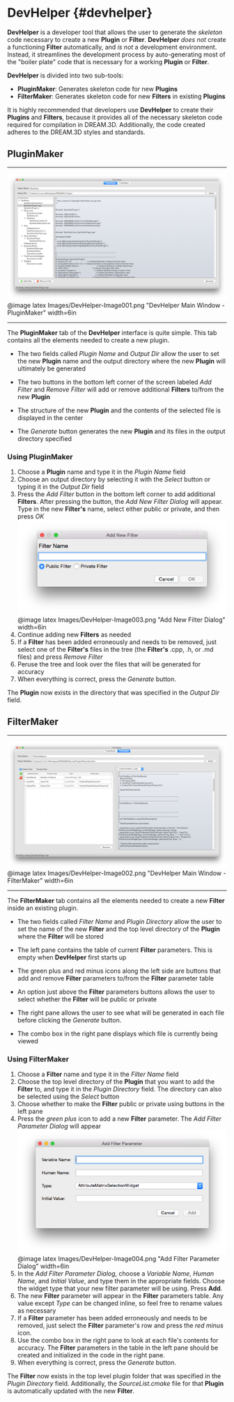 DevHelper {#devhelper}
========

**DevHelper** is a developer tool that allows the user to generate the _skeleton_ code necessary to create a new **Plugin** or **Filter**.  **DevHelper** _does not_ create a functioning **Filter** automatically, and _is not_ a development environment. Instead, it streamlines the development process by auto-generating most of the "boiler plate" code that is necessary for a working **Plugin** or **Filter**.

**DevHelper** is divided into two sub-tools: 

+ **PluginMaker**: Generates skeleton code for new **Plugins**
+ **FilterMaker**: Generates skeleton code for new **Filters** in existing **Plugins**

It is highly recommended that developers use **DevHelper** to create their **Plugins** and **Filters**, because it provides all of the necessary skeleton code required for compilation in DREAM.3D. Additionally, the code created adheres to the DREAM.3D styles and standards.

## PluginMaker ##

-------------------

![DevHelper Main Window - PluginMaker](Images/DevHelper-Image001.png)
@image latex Images/DevHelper-Image001.png "DevHelper Main Window - PluginMaker" width=6in

-------------------

The **PluginMaker** tab of the **DevHelper** interface is quite simple.  This tab contains all the elements needed to create a new plugin.

- The two fields called _Plugin Name_ and _Output Dir_ allow the user to set the new **Plugin** name and the output directory where the new **Plugin** will ultimately be generated

- The two buttons in the bottom left corner of the screen labeled _Add Filter_ and _Remove Filter_ will add or remove additional **Filters** to/from the new **Plugin**

- The structure of the new **Plugin** and the contents of the selected file is displayed in the center

- The _Generate_ button generates the new **Plugin** and its files in the output directory specified

### Using PluginMaker ###
1. Choose a **Plugin** name and type it in the _Plugin Name_ field
2. Choose an output directory by selecting it with the _Select_ button or typing it in the _Output Dir_ field
3. Press the _Add Filter_ button in the bottom left corner to add additional **Filters**. After pressing the button, the _Add New Filter Dialog_ will appear. Type in the new **Filter's** name, select either public or private, and then press _OK_
![Add New Filter Dialog](Images/DevHelper-Image003.png)
@image latex Images/DevHelper-Image003.png "Add New Filter Dialog" width=6in
4. Continue adding new **Filters** as needed
5. If a **Filter** has been added erroneously and needs to be removed, just select one of the **Filter's** files in the tree (the **Filter's** .cpp, .h, or .md files) and press _Remove Filter_
6. Peruse the tree and look over the files that will be generated for accuracy
7. When everything is correct, press the _Generate_ button.

The **Plugin** now exists in the directory that was specified in the _Output Dir_ field.

## FilterMaker ##

-------------------

![DevHelper Main Window - FilterMaker](Images/DevHelper-Image002.png)
@image latex Images/DevHelper-Image002.png "DevHelper Main Window - FilterMaker" width=6in

-------------------

The **FilterMaker** tab contains all the elements needed to create a new **Filter** inside an existing plugin.

- The two fields called _Filter Name_ and _Plugin Directory_ allow the user to set the name of the new **Filter** and the top level directory of the **Plugin** where the **Filter** will be stored

- The left pane contains the table of current **Filter** parameters.  This is empty when **DevHelper** first starts up

- The green plus and red minus icons along the left side are buttons that add and remove **Filter** parameters to/from the **Filter** parameter table

- An option just above the **Filter** parameters buttons allows the user to select whether the **Filter** will be public or private

- The right pane allows the user to see what will be generated in each file before clicking the _Generate_  button.

- The combo box in the right pane displays which file is currently being viewed

### Using FilterMaker ###
1. Choose a **Filter** name and type it in the _Filter Name_ field
2. Choose the top level directory of the **Plugin** that you want to add the **Filter** to, and type it in the _Plugin Directory_ field.  The directory can also be selected using the _Select_ button
3. Choose whether to make the **Filter** public or private using buttons in the left pane
4. Press the _green plus_ icon to add a new **Filter** parameter.  The _Add Filter Parameter Dialog_ will appear
![Add Filter Parameter Dialog](Images/DevHelper-Image004.png)
@image latex Images/DevHelper-Image004.png "Add Filter Parameter Dialog" width=6in
5. In the _Add Filter Parameter Dialog_, choose a _Variable Name_, _Human Name_, and _Initial Value_, and type them in the appropriate fields.  Choose the widget type that your new filter parameter will be using.  Press **Add**.
6. The new **Filter** parameter will appear in the **Filter** parameters table.  Any value except *Type* can be changed inline, so feel free to rename values as necessary
7. If a **Filter** parameter has been added erroneously and needs to be removed, just select the **Filter** parameter's row and press the _red minus_ icon.
8. Use the combo box in the right pane to look at each file's contents for accuracy.  The **Filter** parameters in the table in the left pane should be created and initialized in the code in the right pane.
9. When everything is correct, press the _Generate_ button.

The **Filter** now exists in the top level plugin folder that was specified in the _Plugin Directory_ field. Additionally, the _SourceList.cmake_ file for that **Plugin** is automatically updated with the new **Filter**.